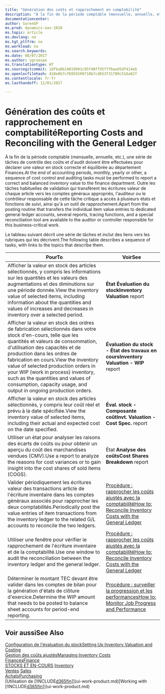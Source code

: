 ```yaml
---
title: "Génération des coûts et rapprochement en comptabilité"
description: "À la fin de la période comptable (mensuelle, annuelle, etc.), une série de tâches de contrôle des coûts et d'audit doivent être effectuées pour déclarer une valeur en stock correcte et équilibrée au département Finances. Outre les tâches habituelles de validation qui transfèrent les écritures valeur de chaque article vers les comptes généraux appropriés, l'auditeur ou le contrôleur responsable de cette tâche critique a accès à plusieurs états et fonctions de suivi, ainsi qu'à un outil de rapprochement."
documentationcenter: 
author: SorenGP
ms.prod: dynamics-nav-2018
ms.topic: article
ms.devlang: na
ms.tgt_pltfrm: na
ms.workload: na
ms.search.keywords: 
ms.date: 08/07/2017
ms.author: sgroespe
ms.translationtype: HT
ms.sourcegitcommit: 1dfba8b14019991c95f40ffd5f7fbaed5df414eb
ms.openlocfilehash: 410e8b7cf6955509718b7cd653f31789c516a82f
ms.contentlocale: fr-fr
ms.lasthandoff: 12/01/2017

---
```

# <a name="reporting-costs-and-reconciling-with-the-general-ledger"></a><span data-ttu-id="9c425-104">Génération des coûts et rapprochement en comptabilité</span><span class="sxs-lookup"><span data-stu-id="9c425-104">Reporting Costs and Reconciling with the General Ledger</span></span>
<span data-ttu-id="9c425-105">À la fin de la période comptable (mensuelle, annuelle, etc.), une série de tâches de contrôle des coûts et d'audit doivent être effectuées pour déclarer une valeur en stock correcte et équilibrée au département Finances.</span><span class="sxs-lookup"><span data-stu-id="9c425-105">At the end of accounting periods, monthly, yearly or other, a sequence of cost control and auditing tasks must be performed to report a correct and balanced inventory value to the finance department.</span></span> <span data-ttu-id="9c425-106">Outre les tâches habituelles de validation qui transfèrent les écritures valeur de chaque article vers les comptes généraux appropriés, l'auditeur ou le contrôleur responsable de cette tâche critique a accès à plusieurs états et fonctions de suivi, ainsi qu'à un outil de rapprochement.</span><span class="sxs-lookup"><span data-stu-id="9c425-106">Apart from the posting routine that transfers the individual item value entries to dedicated general ledger accounts, several reports, tracing functions, and a special reconciliation tool are available to the auditor or controller responsible for this business-critical work.</span></span>  

 <span data-ttu-id="9c425-107">Le tableau suivant décrit une série de tâches et inclut des liens vers les rubriques qui les décrivent.</span><span class="sxs-lookup"><span data-stu-id="9c425-107">The following table describes a sequence of tasks, with links to the topics that describe them.</span></span>   

|<span data-ttu-id="9c425-108">**Pour**</span><span class="sxs-lookup"><span data-stu-id="9c425-108">**To**</span></span>|<span data-ttu-id="9c425-109">**Voir**</span><span class="sxs-lookup"><span data-stu-id="9c425-109">**See**</span></span>|  
|------------|-------------|  
|<span data-ttu-id="9c425-110">Afficher la valeur en stock des articles sélectionnés, y compris les informations sur les quantités et les valeurs des augmentations et des diminutions sur une période donnée.</span><span class="sxs-lookup"><span data-stu-id="9c425-110">View the inventory value of selected items, including information about the quantities and values of increases and decreases in inventory over a selected period.</span></span>|<span data-ttu-id="9c425-111">**État Évaluation du stock**</span><span class="sxs-lookup"><span data-stu-id="9c425-111">**Inventory Valuation** report</span></span>|  
|<span data-ttu-id="9c425-112">Afficher la valeur en stock des ordres de fabrication sélectionnés dans votre stock d'en-cours, telle que les quantités et valeurs de consommation, d'utilisation des capacités et de production dans les ordres de fabrication en cours.</span><span class="sxs-lookup"><span data-stu-id="9c425-112">View the inventory value of selected production orders in your WIP (work in process) inventory, such as the quantities and values of consumption, capacity usage, and output in ongoing production orders.</span></span>|<span data-ttu-id="9c425-113">**Évaluation du stock - État des travaux en cours**</span><span class="sxs-lookup"><span data-stu-id="9c425-113">**Inventory Valuation - WIP** report</span></span>|  
|<span data-ttu-id="9c425-114">Afficher la valeur en stock des articles sélectionnés, y compris leur coût réel et prévu à la date spécifiée.</span><span class="sxs-lookup"><span data-stu-id="9c425-114">View the inventory value of selected items, including their actual and expected cost on the date specified.</span></span>|<span data-ttu-id="9c425-115">**Éval. stock - Composante coût**</span><span class="sxs-lookup"><span data-stu-id="9c425-115">**Invt. Valuation - Cost Spec.** report</span></span>|  
|<span data-ttu-id="9c425-116">Utiliser un état pour analyser les raisons des écarts de coûts ou pour obtenir un aperçu du coût des marchandises vendues (CMV).</span><span class="sxs-lookup"><span data-stu-id="9c425-116">Use a report to analyze the reasons for cost variances or to gain insight into the cost shares of sold items (COGS).</span></span>|<span data-ttu-id="9c425-117">État **Analyse des coûts**</span><span class="sxs-lookup"><span data-stu-id="9c425-117">**Cost Shares Breakdown** report</span></span>|  
|<span data-ttu-id="9c425-118">Valider périodiquement les écritures valeur des transactions article de l'écriture inventaire dans les comptes généraux associés pour rapprocher les deux comptabilités.</span><span class="sxs-lookup"><span data-stu-id="9c425-118">Periodically post the value entries of item transactions from the inventory ledger to the related G/L accounts to reconcile the two ledgers.</span></span>|[<span data-ttu-id="9c425-119">Procédure : rapprocher les coûts ajustés avec la comptabilité</span><span class="sxs-lookup"><span data-stu-id="9c425-119">How to: Reconcile Inventory Costs with the General Ledger</span></span>](finance-how-to-post-inventory-costs-to-the-general-ledger.md)|  
|<span data-ttu-id="9c425-120">Utiliser une fenêtre pour vérifier le rapprochement de l'écriture inventaire et de la comptabilité.</span><span class="sxs-lookup"><span data-stu-id="9c425-120">Use one window to audit the reconciliation between the inventory ledger and the general ledger.</span></span>|[<span data-ttu-id="9c425-121">Procédure : rapprocher les coûts ajustés avec la comptabilité</span><span class="sxs-lookup"><span data-stu-id="9c425-121">How to: Reconcile Inventory Costs with the General Ledger</span></span>](finance-how-to-post-inventory-costs-to-the-general-ledger.md)|  
|<span data-ttu-id="9c425-122">Déterminer le montant TEC devant être valider dans les comptes de bilan pour la génération d'états de clôture d'exercice.</span><span class="sxs-lookup"><span data-stu-id="9c425-122">Determine the WIP amount that needs to be posted to balance sheet accounts for period-end reporting.</span></span>|[<span data-ttu-id="9c425-123">Procédure : surveiller la progression et les performances</span><span class="sxs-lookup"><span data-stu-id="9c425-123">How to: Monitor Job Progress and Performance</span></span>](projects-how-monitor-progress-performance.md)|

## <a name="see-also"></a><span data-ttu-id="9c425-124">Voir aussi</span><span class="sxs-lookup"><span data-stu-id="9c425-124">See Also</span></span>  
[<span data-ttu-id="9c425-125">Configuration de l'évaluation du stock</span><span class="sxs-lookup"><span data-stu-id="9c425-125">Setting Up Inventory Valuation and Costing</span></span>](finance-set-up-inventory-valuation-and-costing.md)  
[<span data-ttu-id="9c425-126">Gestion des coûts ajustés</span><span class="sxs-lookup"><span data-stu-id="9c425-126">Managing Inventory Costs</span></span>](finance-manage-inventory-costs.md)  
[<span data-ttu-id="9c425-127">Finances</span><span class="sxs-lookup"><span data-stu-id="9c425-127">Finance</span></span>](finance.md)  
<span data-ttu-id="9c425-128">[STOCKS ET EN-COURS](inventory-manage-inventory.md) </span><span class="sxs-lookup"><span data-stu-id="9c425-128">[Inventory](inventory-manage-inventory.md) </span></span>  
<span data-ttu-id="9c425-129">[Ventes](sales-manage-sales.md) </span><span class="sxs-lookup"><span data-stu-id="9c425-129">[Sales](sales-manage-sales.md) </span></span>  
[<span data-ttu-id="9c425-130">Achats</span><span class="sxs-lookup"><span data-stu-id="9c425-130">Purchasing</span></span>](purchasing-manage-purchasing.md)  
<span data-ttu-id="9c425-131">[Utilisation de [!INCLUDE[d365fin](includes/d365fin_md.md)]](ui-work-product.md)</span><span class="sxs-lookup"><span data-stu-id="9c425-131">[Working with [!INCLUDE[d365fin](includes/d365fin_md.md)]](ui-work-product.md)</span></span>

